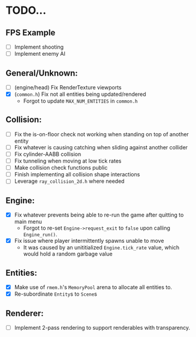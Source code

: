 # TODO...

## FPS Example
- [ ] Implement shooting
- [ ] Implement enemy AI

## General/Unknown:
- [ ] (engine/head) Fix RenderTexture viewports 
- [x] (`common.h`) Fix not all entities being updated/rendered
	- Forgot to update `MAX_NUM_ENTITIES` in `common.h`

## Collision:
- [ ] Fix the is-on-floor check not working when standing on top of another entity
- [ ] Fix whatever is causing catching when sliding against another collider
- [ ] Fix cylinder-AABB collision
- [ ] Fix tunneling when moving at low tick rates
- [ ] Make collision check functions public
- [ ] Finish implementing all collision shape interactions
- [ ] Leverage `ray_collision_2d.h` where needed

## Engine:
- [x] Fix whatever prevents being able to re-run the game after quitting to main menu
	- Forgot to re-set `Engine->request_exit` to `false` upon calling `Engine_run()`.
- [x] Fix issue where player intermittently spawns unable to move
	- It was caused by an unititialized `Engine.tick_rate` value, which would hold a random garbage value

## Entities:
- [x] Make use of `rmem.h`'s `MemoryPool` arena to allocate all entities to.
- [x] Re-subordinate `Entity`s to `Scene`s

## Renderer:
- [ ] Implement 2-pass rendering to support renderables with transparency.
